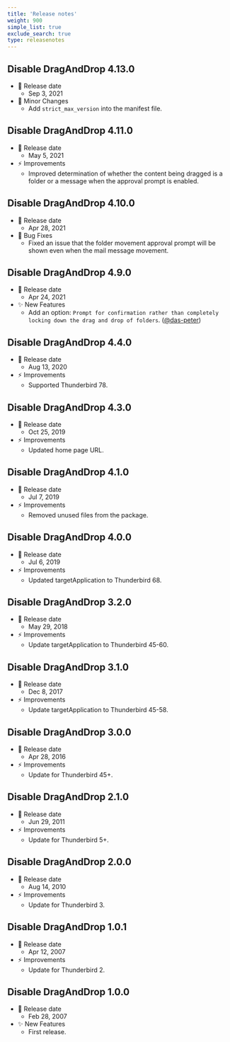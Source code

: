 ```yaml
---
title: 'Release notes'
weight: 900
simple_list: true
exclude_search: true
type: releasenotes
---
```


## Disable DragAndDrop 4.13.0

-   📅 Release date
    -   Sep 3, 2021
-   🍰 Minor Changes
    -   Add `strict_max_version` into the manifest file.

## Disable DragAndDrop 4.11.0

-   📅 Release date
    -   May 5, 2021
-   ⚡️ Improvements
    -   Improved determination of whether the content being dragged is a folder or a message when the approval prompt is enabled.

## Disable DragAndDrop 4.10.0

-   📅 Release date
    -   Apr 28, 2021
-   🐛 Bug Fixes
    -   Fixed an issue that the folder movement approval prompt will be shown even when the mail message movement.

## Disable DragAndDrop 4.9.0

-   📅 Release date
    -   Apr 24, 2021
-   ✨ New Features
    -   Add an option: `Prompt for confirmation rather than completely locking down the drag and drop of folders`. ([@das-peter](https://github.com/das-peter))

## Disable DragAndDrop 4.4.0

-   📅 Release date
    -   Aug 13, 2020
-   ⚡️ Improvements
    -   Supported Thunderbird 78.

## Disable DragAndDrop 4.3.0

-   📅 Release date
    -   Oct 25, 2019
-   ⚡️ Improvements
    -   Updated home page URL.

## Disable DragAndDrop 4.1.0

-   📅 Release date
    -   Jul 7, 2019
-   ⚡️ Improvements
    -   Removed unused files from the package.

## Disable DragAndDrop 4.0.0

-   📅 Release date
    -   Jul 6, 2019
-   ⚡️ Improvements
    -   Updated targetApplication to Thunderbird 68.

## Disable DragAndDrop 3.2.0

-   📅 Release date
    -   May 29, 2018
-   ⚡️ Improvements
    -   Update targetApplication to Thunderbird 45-60.

## Disable DragAndDrop 3.1.0

-   📅 Release date
    -   Dec 8, 2017
-   ⚡️ Improvements
    -   Update targetApplication to Thunderbird 45-58.

## Disable DragAndDrop 3.0.0

-   📅 Release date
    -   Apr 28, 2016
-   ⚡️ Improvements
    -   Update for Thunderbird 45+.

## Disable DragAndDrop 2.1.0

-   📅 Release date
    -   Jun 29, 2011
-   ⚡️ Improvements
    -   Update for Thunderbird 5+.

## Disable DragAndDrop 2.0.0

-   📅 Release date
    -   Aug 14, 2010
-   ⚡️ Improvements
    -   Update for Thunderbird 3.

## Disable DragAndDrop 1.0.1

-   📅 Release date
    -   Apr 12, 2007
-   ⚡️ Improvements
    -   Update for Thunderbird 2.

## Disable DragAndDrop 1.0.0

-   📅 Release date
    -   Feb 28, 2007
-   ✨ New Features
    -   First release.
